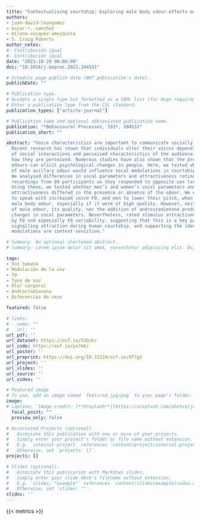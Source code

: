 ```yaml
---
title: "Contextualising courtship: Exploring male body odour effects on vocal modulation"
authors:
- juan-david-leongomez
- oscar-r.-sanchez
- milena-vasquez-amezquita
- S. Craig Roberts
author_notes:
#- Contribución igual
#- Contribución igual
date: "2021-10-29 00:00:00"
doi: "10.1016/j.beproc.2021.104531"

# Schedule page publish date (NOT publication's date).
publishDate: ""

# Publication type.
# Accepts a single type but formatted as a YAML list (for Hugo requirements).
# Enter a publication type from the CSL standard.
publication_types: ["article-journal"]

# Publication name and optional abbreviated publication name.
publication: "*Behavioural Processes, 193*, 104531"
publication_short: ""

abstract: "Voice characteristics are important to communicate socially relevant information.
  Recent research has shown that individuals alter their voices depending on the context
  of social interactions and perceived characteristics of the audience, and this affects
  how they are perceived. Numerous studies have also shown that the presence of bodily
  odours can elicit psychological changes in people. Here, we tested whether the presence
  of male axillary odour would influence vocal modulations in courtship contexts.
  We analysed differences in vocal parameters and attractiveness ratings across 950
  recordings from 80 participants as they responded to opposite sex target stimuli.
  Using these, we tested whether men’s and women’s vocal parameters and perceived
  attractiveness differed in the presence or absence of the odour. We expected women
  to speak with increased voice F0, and men to lower their pitch, when exposed to
  male body odour, especially if it were of high quality. However, neither the presence
  of male odour, its quality, nor the addition of androstadienone produced any consistent
  changes in vocal parameters. Nevertheless, rated stimulus attractiveness was predicted
  by F0 and especially F0 variability, suggesting that this is a key parameter in
  signalling attraction during human courtship, and supporting the idea that vocal
  modulations are context-sensitive."

# Summary. An optional shortened abstract.
# summary: Lorem ipsum dolor sit amet, consectetur adipiscing elit. Duis posuere tellus ac convallis placerat.

tags:
- Voz humana
- Modulación de la voz
- f0
- Tono de voz
- Olor corporal
- Androstadienona
- Diferencias de sexo

featured: false

# links:
# - name: ""
#   url: ""
url_pdf: ''
url_dataset: https://osf.io/53bzk/
url_code: https://osf.io/px7m6/
url_poster: ''
url_preprint: https://doi.org/10.31234/osf.io/8f7g3
url_project: ''
url_slides: ''
url_source: ''
url_video: ''

# Featured image
# To use, add an image named `featured.jpg/png` to your page's folder. 
image:
# caption: 'Image credit: [**Unsplash**](https://unsplash.com/photos/jdD8gXaTZsc)'
  focal_point: ""
  preview_only: false

# Associated Projects (optional).
#   Associate this publication with one or more of your projects.
#   Simply enter your project's folder or file name without extension.
#   E.g. `internal-project` references `content/project/internal-project/index.md`.
#   Otherwise, set `projects: []`.
projects: []

# Slides (optional).
#   Associate this publication with Markdown slides.
#   Simply enter your slide deck's filename without extension.
#   E.g. `slides: "example"` references `content/slides/example/index.md`.
#   Otherwise, set `slides: ""`.
slides: ''
---
```

{{< metrics >}}
